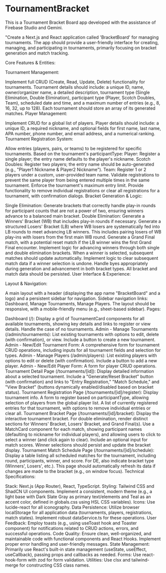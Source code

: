 # TournamentBracket
This is a Tournament Bracket Board app developed with the assistance of Firebase Studio and Gemini.

"Create a Next.js and React application called 'BracketBoard' for managing tournaments. The app should provide a user-friendly interface for creating, managing, and participating in tournaments, primarily focusing on bracket generation and match tracking.

Core Features & Entities:

Tournament Management:

Implement full CRUD (Create, Read, Update, Delete) functionality for tournaments.
Tournament details should include: a unique ID, name, owner/organizer name, a detailed description, tournament type (Single Elimination, Double Elimination), participant type (Player, Scotch Doubles, Team), scheduled date and time, and a maximum number of entries (e.g., 8, 16, 32, up to 128).
Each tournament should store an array of its generated matches.
Player Management:

Implement CRUD for a global list of players.
Player details should include: a unique ID, a required nickname, and optional fields for first name, last name, APA number, phone number, and email address, and a numerical ranking.
Tournament Registration System:

Allow entries (players, pairs, or teams) to be registered for specific tournaments.
Based on the tournament's participantType:
Player: Register a single player; the entry name defaults to the player's nickname.
Scotch Doubles: Register two players; the entry name should be auto-generated (e.g., "Player1 Nickname & Player2 Nickname").
Team: Register 1 or 2 players under a custom, user-provided team name.
Validate registrations to prevent the same player from being entered multiple times in the same tournament.
Enforce the tournament's maximum entry limit.
Provide functionality to remove individual registrations or clear all registrations for a tournament, with confirmation dialogs.
Bracket Generation & Logic:

Single Elimination: Generate brackets that correctly handle play-in rounds for participant counts that are not a power of two, ensuring winners advance to a balanced main bracket.
Double Elimination:
Generate a Winners' Bracket (WB) that includes play-in rounds if necessary.
Generate a structured Losers' Bracket (LB) where WB losers are systematically fed into LB rounds to meet advancing LB winners. This includes pairing losers of WB play-ins with losers from the first main WB round.
Generate a Grand Final match, with a potential reset match if the LB winner wins the first Grand Final encounter.
Implement logic for advancing winners through both single and double elimination brackets. When a winner is selected, subsequent matches should update automatically.
Implement logic to clear subsequent match data if a winner selection is undone.
Handle byes appropriately during generation and advancement in both bracket types.
All bracket and match data should be persisted.
User Interface & Experience:

Layout & Navigation:

A main layout with a header (displaying the app name "BracketBoard" and a logo) and a persistent sidebar for navigation.
Sidebar navigation links: Dashboard, Manage Tournaments, Manage Players.
The layout should be responsive, with a mobile-friendly menu (e.g., sheet-based sidebar).
Pages:

Dashboard (/): Display a grid of TournamentCard components for all available tournaments, showing key details and links to register or view details. Handle the case of no tournaments.
Admin - Manage Tournaments (/admin/tournaments): List existing tournaments with options to edit, delete (with confirmation), or view. Include a button to create a new tournament.
Admin - New/Edit Tournament Form: A comprehensive form for tournament CRUD operations, including inputs for all tournament fields and selection for types.
Admin - Manage Players (/admin/players): List existing players with options to edit or delete (with confirmation). Include a button to add a new player.
Admin - New/Edit Player Form: A form for player CRUD operations.
Tournament Detail Page (/tournaments/[id]): Display detailed information about a selected tournament. Include a "Generate/Reset Bracket" button (with confirmation) and links to "Entry Registration," "Match Schedule," and "View Bracket" (buttons dynamically enabled/disabled based on bracket status).
Tournament Registration Page (/tournaments/[id]/register):
Display tournament info.
A form to register based on participantType, allowing selection of players from the global player list.
A list of currently registered entries for that tournament, with options to remove individual entries or clear all.
Tournament Bracket Page (/tournaments/[id]/bracket):
Display the interactive tournament bracket.
For double elimination, render distinct sections for Winners' Bracket, Losers' Bracket, and Grand Final(s).
Use a MatchCard component for each match, showing participant names (defaulting to nickname for individual players), and allowing users to click to select a winner (and click again to clear). Include an optional input for match scores.
Winner selections should persist and update the bracket display.
Tournament Match Schedule Page (/tournaments/[id]/schedule):
Display a table listing all scheduled matches for the tournament, including round, participants, winner, and score. For DE, also indicate bracket type (Winners', Losers', etc.).
This page should automatically refresh its data if changes are made to the bracket (e.g., on window focus).
Technical Specifications:

Stack: Next.js (App Router), React, TypeScript.
Styling: Tailwind CSS and ShadCN UI components. Implement a consistent, modern theme (e.g., a light base with Dark Slate Gray as primary text/elements and Teal as an accent color, defined in globals.css using HSL CSS variables).
Icons: Use lucide-react for all iconography.
Data Persistence: Utilize browser localStorage for all application data (tournaments, players, registrations, match states). Implement robust dataService.ts for these operations.
User Feedback: Employ toasts (e.g., using useToast hook and Toaster component) for notifications related to CRUD actions, errors, and successful operations.
Code Quality: Ensure clean, well-organized, and maintainable code with functional components and React Hooks. Implement proper error handling and user-friendly messages.
State Management: Primarily use React's built-in state management (useState, useEffect, useCallback), passing props and callbacks as needed.
Forms: Use react-hook-form with zod for form validation.
Utilities: Use clsx and tailwind-merge for constructing CSS class names.